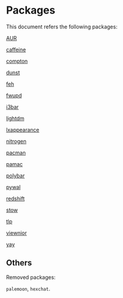 # Packages

This document refers the following packages:

[AUR](PACMAN.md#AUR)

[caffeine](APPEARANCE.md#caffeine)

[compton](APPEARANCE.md#compton)

[dunst](APPEARANCE.md#dunst)

[feh](APPEARANCE.md#wallpaper)

[fwupd](FIRMWARE.md)

[i3bar](APPEARANCE.md#menu-bar)

[lightdm](APPEARANCE.md#login-manager)

[lxappearance](APPEARANCE.md#icon-packs-cursors-and-fonts)

[nitrogen](APPEARANCE.md#wallpaper)

[pacman](PACMAN.md#pacman)

[pamac](PACMAN.md#pamac)

[polybar](POLYBAR.md)

[pywal](APPEARANCE.md#pywal)

[redshift](APPEARANCE.md#redshift)

[stow](DOTFILES.md#stow)

[tlp](BATTERY.md#tlp)

[viewnior](APPEARANCE.md#wallpaper)

[yay](PACMAN.md#AUR)

## Others
Removed packages:

`palemoon`, `hexchat`.

